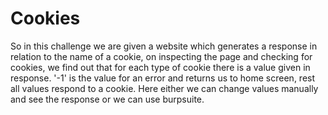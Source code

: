 # Cookies

So in this challenge we are given a website which generates a response in relation to the name of a cookie, on inspecting the page and checking for cookies, we find out that for each type of cookie there is a value given in response. '-1' is the value for an error and returns us to home screen, rest all values respond to a cookie.
Here either we can change values manually and see the response or we can use burpsuite.

